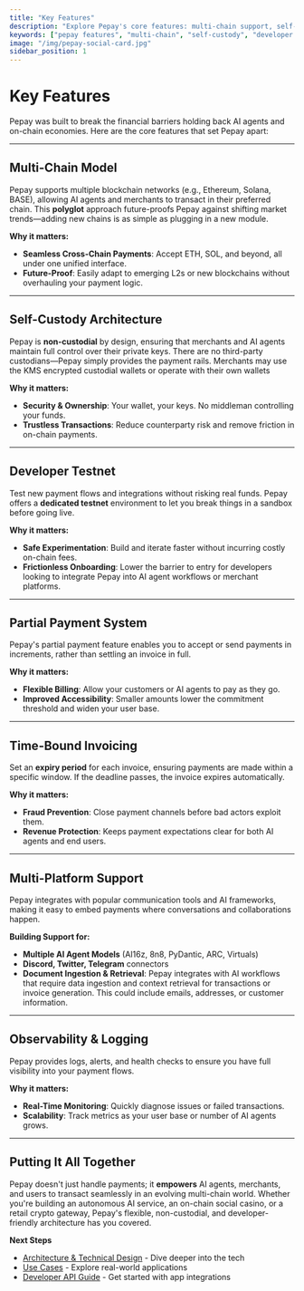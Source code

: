```yaml
---
title: "Key Features"
description: "Explore Pepay's core features: multi-chain support, self-custody architecture, developer testnet, partial payments, and autonomous invoicing."
keywords: ["pepay features", "multi-chain", "self-custody", "developer testnet", "partial payments", "autonomous invoicing", "crypto payments"]
image: "/img/pepay-social-card.jpg"
sidebar_position: 1
---
```


# Key Features

Pepay was built to break the financial barriers holding back AI agents and on-chain economies. Here are the core features that set Pepay apart:

---

## Multi-Chain Model

Pepay supports multiple blockchain networks (e.g., Ethereum, Solana, BASE), allowing AI agents and merchants to transact in their preferred chain. This **polyglot** approach future-proofs Pepay against shifting market trends—adding new chains is as simple as plugging in a new module.

**Why it matters:**

- **Seamless Cross-Chain Payments**: Accept ETH, SOL, and beyond, all under one unified interface.
- **Future-Proof**: Easily adapt to emerging L2s or new blockchains without overhauling your payment logic.

---

## Self-Custody Architecture

Pepay is **non-custodial** by design, ensuring that merchants and AI agents maintain full control over their private keys. There are no third-party custodians—Pepay simply provides the payment rails. Merchants may use the KMS encrypted custodial wallets or operate with their own wallets

**Why it matters:**

- **Security & Ownership**: Your wallet, your keys. No middleman controlling your funds.
- **Trustless Transactions**: Reduce counterparty risk and remove friction in on-chain payments.

---

## Developer Testnet

Test new payment flows and integrations without risking real funds. Pepay offers a **dedicated testnet** environment to let you break things in a sandbox before going live.

**Why it matters:**

- **Safe Experimentation**: Build and iterate faster without incurring costly on-chain fees.
- **Frictionless Onboarding**: Lower the barrier to entry for developers looking to integrate Pepay into AI agent workflows or merchant platforms.

---

## Partial Payment System

Pepay's partial payment feature enables you to accept or send payments in increments, rather than settling an invoice in full.

**Why it matters:**

- **Flexible Billing**: Allow your customers or AI agents to pay as they go.
- **Improved Accessibility**: Smaller amounts lower the commitment threshold and widen your user base.

---

## Time-Bound Invoicing

Set an **expiry period** for each invoice, ensuring payments are made within a specific window. If the deadline passes, the invoice expires automatically.

**Why it matters:**

- **Fraud Prevention**: Close payment channels before bad actors exploit them.
- **Revenue Protection**: Keeps payment expectations clear for both AI agents and end users.

---

## Multi-Platform Support

Pepay integrates with popular communication tools and AI frameworks, making it easy to embed payments where conversations and collaborations happen.

**Building Support for:**

- **Multiple AI Agent Models** (AI16z, 8n8, PyDantic, ARC, Virtuals)
- **Discord, Twitter, Telegram** connectors
- **Document Ingestion & Retrieval**: Pepay integrates with AI workflows that require data ingestion and context retrieval for transactions or invoice generation. This could include emails, addresses, or customer information.

---

## Observability & Logging

Pepay provides logs, alerts, and health checks to ensure you have full visibility into your payment flows.

**Why it matters:**

- **Real-Time Monitoring**: Quickly diagnose issues or failed transactions.
- **Scalability**: Track metrics as your user base or number of AI agents grows.

---

## Putting It All Together

Pepay doesn't just handle payments; it **empowers** AI agents, merchants, and users to transact seamlessly in an evolving multi-chain world. Whether you're building an autonomous AI service, an on-chain social casino, or a retail crypto gateway, Pepay's flexible, non-custodial, and developer-friendly architecture has you covered.

**Next Steps**

- [Architecture & Technical Design](./architecture-and-technical-design.md) - Dive deeper into the tech
- [Use Cases](./use-cases.md) - Explore real-world applications
- [Developer API Guide](../developers/pepay-api.md) - Get started with app integrations